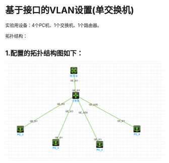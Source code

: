 # 基于接口的VLAN设置(单交换机)

实验用设备：4个PC机、1个交换机、1个路由器。

拓扑结构：

## 1.配置的拓扑结构图如下：

![网络图片](https://github.com/fengshengbanxia/fengshengbanxia.github.io/raw/main/images/1.png)

